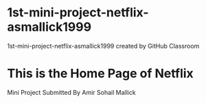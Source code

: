 # 1st-mini-project-netflix-asmallick1999
1st-mini-project-netflix-asmallick1999 created by GitHub Classroom
# This is the Home Page of Netflix 
Mini Project Submitted By Amir Sohail Mallick
